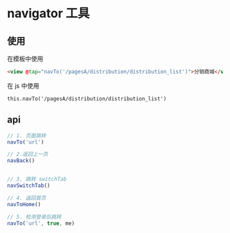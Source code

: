 # navigator 工具

## 使用

在模板中使用
```html
<view @tap="navTo('/pagesA/distribution/distribution_list')">分销商城</view>
```

在 js 中使用 

```
this.navTo('/pagesA/distribution/distribution_list')
```

## api

```js
// 1. 页面跳转 
navTo('url')

// 2.返回上一页 
navBack()


// 3. 跳转 switchTab
navSwitchTab()

// 4. 返回首页
navToHome()

// 5. 检测登录后跳转 
navTo('url', true, me)
```

